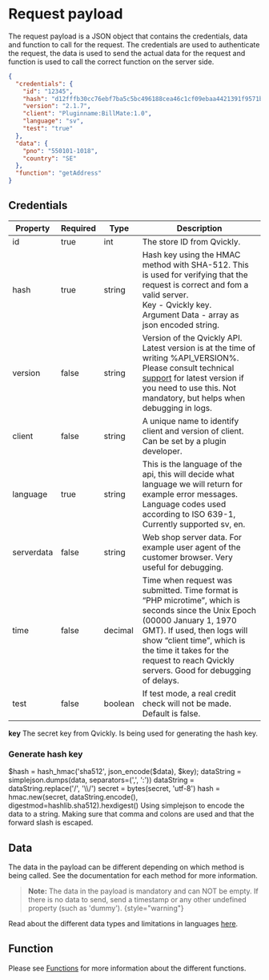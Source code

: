 # Request payload

The request payload is a JSON object that contains the credentials, data and function to call for the request. The credentials are used to authenticate the request, the data is used to send the actual data for the request and function is used to call the correct function on the server side.

```json
{
  "credentials": {
    "id": "12345",
    "hash": "d12fffb30cc76ebf7ba5c5bc496188cea46c1cf09ebaa4421391f9571bd4df6920223222e87b6bf0dcb7fa8867410851e148f84f9dec6d94b1fddf9f66dc1307",
    "version": "2.1.7",
    "client": "Pluginname:BillMate:1.0",
    "language": "sv",
    "test": "true"
  },
  "data": {
    "pno": "550101-1018",
    "country": "SE"
  },
  "function": "getAddress"
}
```

## Credentials

| Property   | Required | Type    | Description                                                                                                                                                                                                                                                                        |
|------------|----------|---------|------------------------------------------------------------------------------------------------------------------------------------------------------------------------------------------------------------------------------------------------------------------------------------|
| id         | true     | int     | The store ID from Qvickly.                                                                                                                                                                                                                                                         |
| hash       | true     | string  | Hash key using the HMAC method with SHA-512. This is used for verifying that the request is correct and fom a valid server. <br/>Key - Qvickly key.<br/>Argument Data - array as json encoded string.                                                                              |
| version    | false    | string  | Version of the Qvickly API. Latest version is at the time of writing %API_VERSION%. Please consult technical [support](mailto:%DEVELOPER_MAIL_ADDRESS%) for latest version if you need to use this. Not mandatory, but helps when debugging in logs.                               |
| client     | false    | string  | A unique name to identify client and version of client. Can be set by a plugin developer.                                                                                                                                                                                          |
| language   | true     | string  | This is the language of the api, this will decide what language we will return for example error messages. Language codes used according to ISO 639-1, Currently supported sv, en.                                                                                                 |
| serverdata | false    | string  | Web shop server data. For example user agent of the customer browser. Very useful for debugging.                                                                                                                                                                                   |
| time       | false    | decimal | Time when request was submitted. Time format is “PHP microtime”, which is seconds since the Unix Epoch (00000 January 1, 1970 GMT). If used, then logs will show “client time”, which is the time it takes for the request to reach Qvickly servers. Good for debugging of delays. |
| test       | false    | boolean | If test mode, a real credit check will not be made. Default is false.                                                                                                                                                                                                              |

**key** The secret key from Qvickly. Is being used for generating the hash key.

### Generate hash key
<tabs>
  <tab title="PHP">
    <code-block lang="php">
      $hash = hash_hmac('sha512', json_encode($data), $key);
    </code-block>
  </tab>

  <tab title="Python">
    <code-block lang="python">
      dataString = simplejson.dumps(data, separators=(',', ':'))
      dataString = dataString.replace('/', '\\/')
      secret = bytes(secret, 'utf-8')
      hash = hmac.new(secret, dataString.encode(), digestmod=hashlib.sha512).hexdigest()
    </code-block>
    <note>
        Using simplejson to encode the data to a string. Making sure that comma and colons are used and that the forward slash is escaped.
    </note>
  </tab>

</tabs>

## Data
The data in the payload can be different depending on which method is being called. See the documentation for each method for more information.

> **Note:** The data in the payload is mandatory and can NOT be empty. If there is no data to send, send a timestamp or any other undefined property (such as 'dummy').
> {style="warning"}

Read about the different data types and limitations in languages [here](Data-types.md).

## Function
Please see [Functions](Functions.md) for more information about the different functions.





